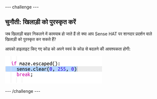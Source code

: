 \--- challenge \---

## चुनौती: खिलाड़ी को पुरस्कृत करें

जब खिलाड़ी बाहर निकलने में कामयाब हो जाते हैं तो क्या आप Sense HAT पर शानदार प्रदर्शन वाले खिलाड़ी को पुरस्कृत कर सकते हैं?

आपको हाइलाइट किए गए कोड को अपने स्वयं के कोड से बदलने की आवश्यकता होगी:

![स्क्रीनशॉट](images/compass-reward.png)

\--- /challenge \---